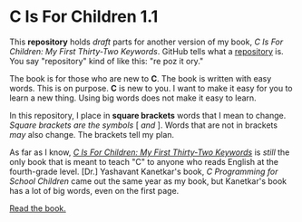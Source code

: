 # C Is For Children 1.1
This **repository** holds *draft* parts for another version of my book, *C Is For Children: My First Thirty-Two Keywords*. GitHub tells what a [repository](https://help.github.com/en/github/getting-started-with-github/create-a-repo) is. You say "repository" kind of like this: "re poz it ory."

The book is for those who are new to **C**. The book is written with easy words. This is on purpose. **C** is new to you. I want to make it easy for you to learn a new thing. Using big words does not make it easy to learn.

In this repository, I place in **square brackets** words that I mean to change. *Square brackets are the symbols* [ *and* ]. Words that are not in brackets *may* also change. The brackets tell my plan.

As far as I know, [*C Is For Children: My First Thirty-Two Keywords*](https://www.iuniverse.com/en/bookstore/bookdetails/436907-C-Is-for-Children) is *still* the only book that is meant to teach "C" to anyone who reads English at the fourth-grade level. [Dr.] Yashavant Kanetkar's book, *C Programming for School Children* came out the same year as my book, but Kanetkar's book has a lot of big words, even on the first page.

[Read the book.](https://github.com/dmparrishphd/cIsForChildren1.1/blob/master/introduction.md)
